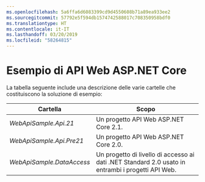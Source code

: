 ```yaml
---
ms.openlocfilehash: 5a6ffa6d6083399cd9d4550608b71a89ea933ee2
ms.sourcegitcommit: 57792e5f594db1574742588017c708350958bdf0
ms.translationtype: HT
ms.contentlocale: it-IT
ms.lasthandoff: 03/20/2019
ms.locfileid: "58264815"
---
```

# <a name="aspnet-core-web-api-sample"></a>Esempio di API Web ASP.NET Core

La tabella seguente include una descrizione delle varie cartelle che costituiscono la soluzione di esempio:

|              Cartella              |                                        Scopo                                        |
|----------------------------------|---------------------------------------------------------------------------------------|
|   *WebApiSample.Api.21*   |                         Un progetto API Web ASP.NET Core 2.1.                          |
| *WebApiSample.Api.Pre21*  |                         Un progetto API Web ASP.NET Core 2.0.                          |
| *WebApiSample.DataAccess* | Un progetto di livello di accesso ai dati .NET Standard 2.0 usato in entrambi i progetti API Web. |

